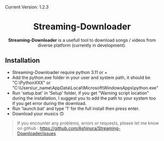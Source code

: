 Current Version: 1.2.3

<!--- mdformat-toc start --slug=github --->
<div align="center">

# Streaming-Downloader

**Streaming-Downloader** is a usefull tool to download songs / videos from diverse platform (currently in development).


</div>

## Installation

  - Streaming-Downloader require python 3.11 or + 
  - Add the python.exe folder in your user and system path, it should be "C:\PythonXXX" or "C:\Users\ur_name\AppData\Local\Microsoft\WindowsApps\python.exe"
  - Run 'setup.bat' in 'Setup' folder, if you get "Warning script location" during the installation, I suggest you to add the path to your system too if you get error during the download.
  - Run 'launch.bat' and type '1' for the full install then press enter.
  - Download your musics 🙃

> If you encounter any problems, errors or requests, please let me know on github : https://github.com/Ashinura/Streaming-Downloader/issues
